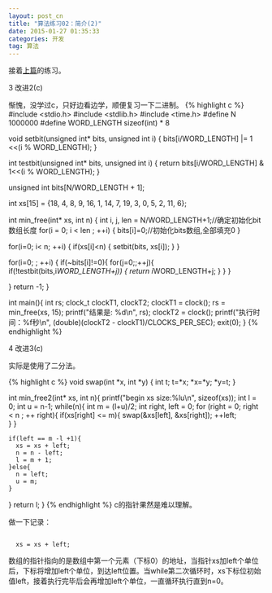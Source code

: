 ```yaml
---
layout: post_cn
title: "算法练习02：简介(2)"
date: 2015-01-27 01:35:33
categories: 开发
tag: 算法
---
```


接着[上篇](/cn/%E5%BC%80%E5%8F%91/2015/01/27/cn-Algorithms01.html)的练习。

3 改进2(c)

惭愧，没学过c，只好边看边学，顺便复习一下二进制。
  {% highlight c %}
#include <stdio.h>
#include <stdlib.h>
#include <time.h>
#define N 1000000
#define WORD_LENGTH sizeof(int) * 8

void setbit(unsigned int* bits, unsigned int i)
{
  bits[i/WORD_LENGTH] |= 1 <<(i % WORD_LENGTH);
}

int testbit(unsigned int* bits, unsigned int i)
{
  return bits[i/WORD_LENGTH] & 1<<(i % WORD_LENGTH);
}

unsigned int bits[N/WORD_LENGTH + 1];


int xs[15] = {18, 4, 8, 9, 16, 1, 14, 7, 19, 3, 0, 5, 2, 11, 6};

int min_free(int* xs, int n)
{
  int i, j, len = N/WORD_LENGTH+1;//确定初始化bit数组长度
  for(i = 0; i < len ; ++i)
  {
    bits[i]=0;//初始化bits数组,全部填充0
  }

  for(i=0; i< n; ++i)
  {
    if(xs[i]<n)
    {
      setbit(bits, xs[i]);
    }
  }

  for(i=0; ; ++i)
  {
    if(~bits[i]!=0){
      for(j=0;;++j){
        if(!testbit(bits,i*WORD_LENGTH+j))
        {
          return i*WORD_LENGTH+j;
        }
      }
    }
    
  }
  return -1;
}


int main(){
  int rs;
  clock_t clockT1, clockT2;
  clockT1 = clock();
  rs = min_free(xs, 15);
  printf("结果是: %d\n", rs);
  clockT2 = clock();
  printf("执行时间：%f秒\n",
                (double)(clockT2 - clockT1)/CLOCKS_PER_SEC);
  exit(0);
}
  {% endhighlight %} 

4 改进3(c)

实际是使用了二分法。

  {% highlight c %}
void swap(int *x, int *y)
{
  int t;
  t=*x;
  *x=*y;
  *y=t;
}

int min_free2(int* xs, int n){
  printf("begin xs size:%lu\n", sizeof(xs));
  int l = 0;
  int u = n-1;
  while(n){
    int m = (l+u)/2;
    int right, left = 0;
    for (right = 0; right < n ; ++ right){
      if(xs[right] <= m){
        swap(&xs[left], &xs[right]);
        ++left;       
      }
    }

    if(left == m -l +1){
      xs = xs + left;
      n = n - left;
      l = m + 1;
    }else{
      n = left;
      u = m;
    }
  }
  return l;
}
  {% endhighlight %} 
c的指针果然是难以理解。

做一下记录：
<p>
<code>
  xs = xs + left;
</code>
</p>
数组的指针指向的是数组中第一个元素（下标0）的地址，当指针xs加left个单位后，下标将增加left个单位，到达left位置。当while第二次循环时，xs下标位初始值left，接着执行完毕后会再增加left个单位，一直循环执行直到n=0。
